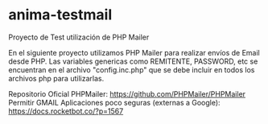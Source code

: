 # anima-testmail
Proyecto de Test utilización de PHP Mailer


En el siguiente proyecto utilizamos PHP Mailer para realizar envíos de Email desde PHP.
Las variables genericas como REMITENTE, PASSWORD, etc se encuentran en el archivo "config.inc.php" que se debe incluir en todos los archivos php para utilizarlas.

Repositorio Oficial PHPMailer: https://github.com/PHPMailer/PHPMailer
Permitir GMAIL Aplicaciones poco seguras (externas a Google): https://docs.rocketbot.co/?p=1567
